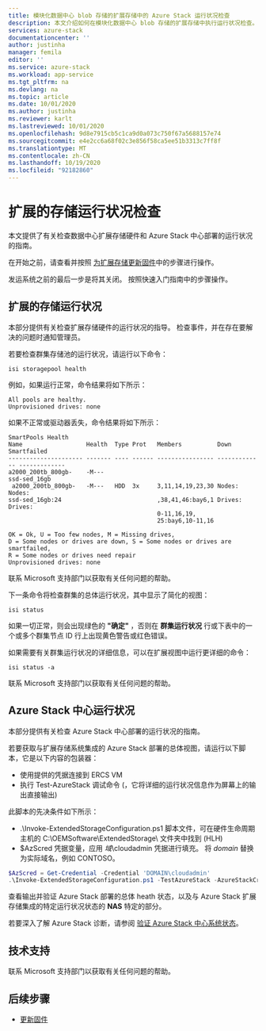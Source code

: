 ```yaml
---
title: 模块化数据中心 blob 存储的扩展存储中的 Azure Stack 运行状况检查
description: 本文介绍如何在模块化数据中心 blob 存储的扩展存储中执行运行状况检查。
services: azure-stack
documentationcenter: ''
author: justinha
manager: femila
editor: ''
ms.service: azure-stack
ms.workload: app-service
ms.tgt_pltfrm: na
ms.devlang: na
ms.topic: article
ms.date: 10/01/2020
ms.author: justinha
ms.reviewer: karlt
ms.lastreviewed: 10/01/2020
ms.openlocfilehash: 9d8e7915cb5c1ca9d0a073c750f67a5688157e74
ms.sourcegitcommit: e4e2cc6a68f02c3e856f58ca5ee51b3313c7ff8f
ms.translationtype: MT
ms.contentlocale: zh-CN
ms.lasthandoff: 10/19/2020
ms.locfileid: "92182860"
---
```

# <a name="extended-storage-health-checks"></a>扩展的存储运行状况检查

本文提供了有关检查数据中心扩展存储硬件和 Azure Stack 中心部署的运行状况的指南。

在开始之前，请查看并按照 [为扩展存储更新固件](extended-storage-firmware-updates.md)中的步骤进行操作。

发运系统之前的最后一步是将其关闭。 按照快速入门指南中的步骤操作。

## <a name="extended-storage-health"></a>扩展的存储运行状况

本部分提供有关检查扩展存储硬件的运行状况的指导。
检查事件，并在存在要解决的问题时通知管理员。 


若要检查群集存储池的运行状况，请运行以下命令：
```console
isi storagepool health
```

例如，如果运行正常，命令结果将如下所示：
```console
All pools are healthy.
Unprovisioned drives: none
```

如果不正常或驱动器丢失，命令结果将如下所示：

```console
SmartPools Health
Name                  Health  Type Prot   Members          Down          Smartfailed
--------------------- ------- ---- ------ ---------------- ------------- -------------
a2000_200tb_800gb-    -M---
ssd-sed_16gb
 a2000_200tb_800gb-   -M---   HDD  3x     3,11,14,19,23,30 Nodes:        Nodes:
ssd-sed_16gb:24                           ,38,41,46:bay6,1 Drives:       Drives:
                                          0-11,16,19,
                                          25:bay6,10-11,16

OK = Ok, U = Too few nodes, M = Missing drives,
D = Some nodes or drives are down, S = Some nodes or drives are smartfailed,
R = Some nodes or drives need repair
Unprovisioned drives: none
```

联系 Microsoft 支持部门以获取有关任何问题的帮助。

下一条命令将检查群集的总体运行状况，其中显示了简化的视图：
```console
isi status
```

如果一切正常，则会出现绿色的 **"确定"** ，否则在 **群集运行状况** 行或下表中的一个或多个群集节点 ID 行上出现黄色警告或红色错误。

如果需要有关群集运行状况的详细信息，可以在扩展视图中运行更详细的命令：
```console
isi status -a
```

联系 Microsoft 支持部门以获取有关任何问题的帮助。

## <a name="azure-stack-hub-health"></a>Azure Stack 中心运行状况

本部分提供有关检查 Azure Stack 中心部署的运行状况的指南。

若要获取与扩展存储系统集成的 Azure Stack 部署的总体视图，请运行以下脚本，它是以下内容的包装器：
- 使用提供的凭据连接到 ERCS VM
- 执行 Test-AzureStack 调试命令 (，它将详细的运行状况信息作为屏幕上的输出直接输出) 

此脚本的先决条件如下所示：
- .\Invoke-ExtendedStorageConfiguration.ps1 脚本文件，可在硬件生命周期主机的 C:\OEMSoftware\ExtendedStorage\ 文件夹中找到 (HLH) 
- $AzScred 凭据变量，应用 *域*\cloudadmin 凭据进行填充。 将 *domain* 替换为实际域名，例如 CONTOSO。


```powershell
$AzScred = Get-Credential -Credential 'DOMAIN\cloudadmin'
.\Invoke-ExtendedStorageConfiguration.ps1 -TestAzureStack -AzureStackCred $AzScred
```

查看输出并验证 Azure Stack 部署的总体 heath 状态，以及与 Azure Stack 扩展存储集成的特定运行状况状态的 **NAS** 特定的部分。

若要深入了解 Azure Stack 诊断，请参阅 [验证 Azure Stack 中心系统状态](../operator/azure-stack-diagnostic-test.md)。

## <a name="technical-support"></a>技术支持

联系 Microsoft 支持部门以获取有关任何问题的帮助。

## <a name="next-steps"></a>后续步骤

- [更新固件](extended-storage-firmware-updates.md)
